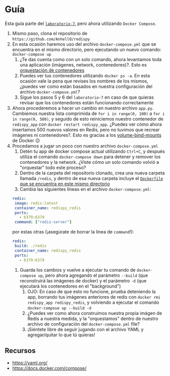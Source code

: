 # Guía

Esta guía parte del [`laboratorio-7`](../laboratorio-7/), pero ahora utilizando `Docker Compose`.

1. Mismo paso, clona el repositorio de `https://github.com/AnhellO/redispy`
2. En esta ocasión haremos uso del archivo `docker-compose.yml` que se encuentra en el mismo directorio, pero ejecutando un nuevo comando: `docker-compose up`
   1. ¿Te das cuenta como con un solo comando, ahora levantamos toda una aplicación (imágenes, network, contenedores)?. Esto es [orquestación de contenedores](https://www.campusmvp.es/recursos/post/las-10-herramientas-mas-importantes-para-orquestacion-de-contenedores-docker.aspx)
   2. Puedes ver tus contenedores utilizando `docker ps -a`. En esta ocasión vale la pena que revises los nombres de los mismos, ¿puedes ver como están basados en nuestra configuración del archivo `docker-compose.yml`?
   3. Sigue los pasos 5 y 6 del `laboratorio-7` en caso de que quieras revisar que los contenedores están funcionando correctamente
3. Ahora procederemos a hacer un cambio en nuestro archivo `app.py`. Cambiemos nuestra lista comprimida de `for i in range(0, 100)` a `for i in range(0, 500)`, y seguido de esto reiniciemos nuestro contenedor de `redispy_app` con `docker restart redispy_app`. ¿Puedes ver cómo ahora insertamos 500 nuevos valores en Redis, pero no tuvimos que recrear imágenes ni contenedores?. Esto es gracias a los [volume-bind-mounts](https://docs.docker.com/storage/bind-mounts/) de Docker :wink:
4. Procedamos a jugar un poco con nuestro archivo `docker-compose.yml`
   1. Detén tu app de docker compose actual utilizando `Ctrl+C`, y después utiliza el comando `docker-compose down` para detener y remover los contenedores y la network. ¿Viste cómo un solo comando volvió a "orquestar" todo este proceso?
   2. Dentro de la carpeta del repositorio clonado, crea una nueva carpeta llamada `/redis`, y dentro de esa nueva carpeta incluye el [`Dockerfile` que se encuentra en este mismo directorio](Dockerfile)
   3. Cambia las siguientes líneas en el archivo `docker-compose.yml`:
   ``` yml
   redis:
    image: redis:latest
    container_name: redispy_redis
    ports:
      - 6379:6379
    command: ["redis-server"]
   ```
   por estas otras (¡asegúrate de borrar la línea de `command`!):
   ``` yml
   redis:
    build: ./redis
    container_name: redispy_redis
    ports:
      - 6379:6379
   ```
   1. Guarda los cambios y vuelve a ejecutar tu comando de `docker-compose up`, pero ahora agregando el parámetro `--build` (que reconstruirá las imágenes de docker) y el parámetro `-d` (que ejecutará los contenedores en el "background")
      1. OJO: En caso de que esto no funcione, prueba deteniendo la app, borrando tus imágenes anteriores de redis con `docker rmi redispy_app redispy_redis`, y volviendo a ejecutar el comando `docker-compose up --build -d`
      2. ¿Puedes ver como ahora construimos nuestra propia imágen de Redis a nuestra medida, y la "orquestamos" dentro de nuestro archivo de configuración del `docker-compose.yml` file?
      3. ¡Siéntete libre de seguir jugando con el archivo YAML y agregar/quitar lo que tú quieras!

## Recursos

- <https://yaml.org/>
- <https://docs.docker.com/compose/>
